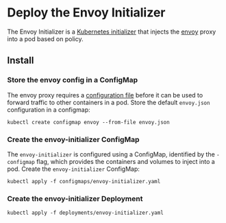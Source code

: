 # Deploy the Envoy Initializer

The Envoy Initializer is a [Kubernetes initializer](https://kubernetes.io/docs/admin/extensible-admission-controllers/#what-are-initializers) that injects the [envoy](https://lyft.github.io/envoy) proxy into a pod based on policy.

## Install

### Store the envoy config in a ConfigMap

The envoy proxy requires a [configuration file](https://lyft.github.io/envoy/docs/configuration/configuration.html) before it can be used to forward traffic to other containers in a pod. Store the default `envoy.json` configuration in a configmap:

```
kubectl create configmap envoy --from-file envoy.json
```

### Create the envoy-initializer ConfigMap 

The `envoy-initializer` is configured using a ConfigMap, identified by the `-configmap` flag, which provides the containers and volumes to inject into a pod. Create the `envoy-initializer` ConfigMap:

```
kubectl apply -f configmaps/envoy-initializer.yaml
```

### Create the envoy-initializer Deployment

```
kubectl apply -f deployments/envoy-initializer.yaml
```
